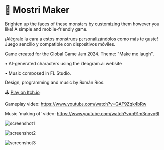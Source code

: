 # 🧿 Mostri Maker

Brighten up the faces of these monsters by customizing them however you like! A simple and mobile-friendly game.

¡Alégrale la cara a estos monstruos personalizándolos como más te guste! Juego sencillo y compatible con dispositivos móviles.

Game created for the Global Game Jam 2024. Theme: "Make me laugh".

• AI-generated characters using the ideogram.ai website

• Music composed in FL Studio. 

Design, programming and music by Román Ríos.

🕹 [Play on Itch.io](https://romanrios.itch.io/mostrimaker)

Gameplay video:
https://www.youtube.com/watch?v=GAF9Zqk4bRw

Music 'making of' video:
https://www.youtube.com/watch?v=n91m3nqvq6I

![screenshot1](https://github.com/romanrios/mostrimaker/assets/122373737/39b153c3-1093-4a3c-815b-8de7667dcf8c)

![screenshot2](https://github.com/romanrios/mostrimaker/assets/122373737/a6cfaa0e-28a3-4297-860b-478f2525ccd0)

![screenshot3](https://github.com/romanrios/mostrimaker/assets/122373737/b45a7bf8-f1c4-499e-973e-19de69ec3256)

